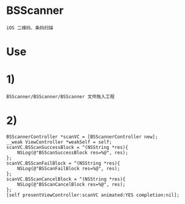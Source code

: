 # BSScanner
	iOS 二维码、条码扫描

# Use
# 1)
	BSScanner/BSScanner/BSScanner 文件拖入工程
# 2)
	BSScannerController *scanVC = [BSScannerController new];
    __weak ViewController *weakSelf = self;
    scanVC.BSScanSuccessBlock = ^(NSString *res){
        NSLog(@"BSScanSuccessBlock res=%@", res);
    };
    scanVC.BSScanFailBlock = ^(NSString *res){
        NSLog(@"BSScanFailBlock res=%@", res);
    };
    scanVC.BSScanCancelBlock = ^(NSString *res){
        NSLog(@"BSScanCancelBlock res=%@", res);
    };
    [self presentViewController:scanVC animated:YES completion:nil];
